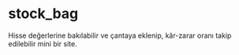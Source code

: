 # stock_bag
Hisse değerlerine bakılabilir ve çantaya eklenip, kâr-zarar oranı takip edilebilir mini bir site.
